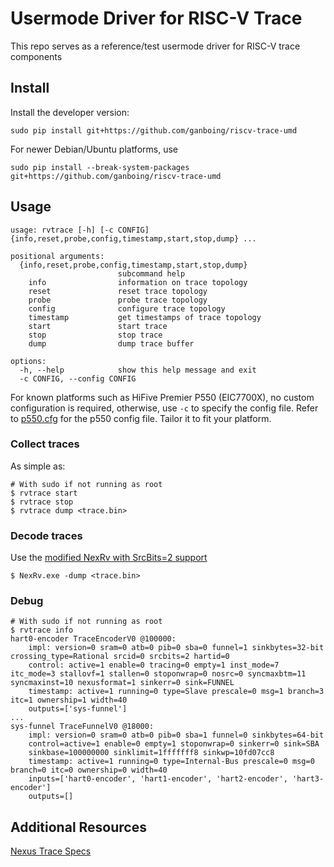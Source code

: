 # Usermode Driver for RISC-V Trace

This repo serves as a reference/test usermode driver for RISC-V trace components

## Install

Install the developer version:

```sudo pip install git+https://github.com/ganboing/riscv-trace-umd```

For newer Debian/Ubuntu platforms, use

```sudo pip install --break-system-packages git+https://github.com/ganboing/riscv-trace-umd```

## Usage

```
usage: rvtrace [-h] [-c CONFIG] {info,reset,probe,config,timestamp,start,stop,dump} ...

positional arguments:
  {info,reset,probe,config,timestamp,start,stop,dump}
                        subcommand help
    info                information on trace topology
    reset               reset trace topology
    probe               probe trace topology
    config              configure trace topology
    timestamp           get timestamps of trace topology
    start               start trace
    stop                stop trace
    dump                dump trace buffer

options:
  -h, --help            show this help message and exit
  -c CONFIG, --config CONFIG
```

For known platforms such as HiFive Premier P550 (EIC7700X),
no custom configuration is required, otherwise, use `-c` to specify the config file.
Refer to [p550.cfg](./rvtrace/platforms/p550.cfg) for the p550 config file. Tailor it
to fit your platform.

### Collect traces
As simple as:
```
# With sudo if not running as root
$ rvtrace start
$ rvtrace stop
$ rvtrace dump <trace.bin>
```
### Decode traces
Use the [modified NexRv with SrcBits=2 support](https://github.com/ganboing/tg-nexus-trace/tree/dev-p550/refcode/c)
```
$ NexRv.exe -dump <trace.bin>
```
### Debug
```
# With sudo if not running as root
$ rvtrace info
hart0-encoder TraceEncoderV0 @100000:
	impl: version=0 sram=0 atb=0 pib=0 sba=0 funnel=1 sinkbytes=32-bit crossing_type=Rational srcid=0 srcbits=2 hartid=0
	control: active=1 enable=0 tracing=0 empty=1 inst_mode=7 itc_mode=3 stallovf=1 stallen=0 stoponwrap=0 nosrc=0 syncmaxbtm=11 syncmaxinst=10 nexusformat=1 sinkerr=0 sink=FUNNEL
	timestamp: active=1 running=0 type=Slave prescale=0 msg=1 branch=3 itc=1 ownership=1 width=40
	outputs=['sys-funnel']
...
sys-funnel TraceFunnelV0 @18000:
	impl: version=0 sram=0 atb=0 pib=0 sba=1 funnel=0 sinkbytes=64-bit
	control=active=1 enable=0 empty=1 stoponwrap=0 sinkerr=0 sink=SBA
	sinkbase=100000000 sinklimit=1fffffff8 sinkwp=10fd07cc8
	timestamp: active=1 running=0 type=Internal-Bus prescale=0 msg=0 branch=0 itc=0 ownership=0 width=40
	inputs=['hart0-encoder', 'hart1-encoder', 'hart2-encoder', 'hart3-encoder']
	outputs=[]
```
## Additional Resources
[Nexus Trace Specs](https://github.com/riscv-non-isa/tg-nexus-trace/blob/main/README.md)
